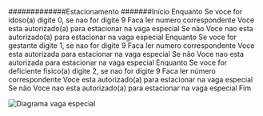 #############Estacionamento
#######Início
Enquanto  Se voce for idoso(a) digite 0, se nao for digite 9 Faca
    ler numero correspondente
    Voce esta autorizado(a) para estacionar na vaga especial
Se não Voce nao esta autorizado(a) para estacionar na vaga especial
Enquanto  Se voce for gestante digite 1, se nao for digite 9 Faca
    ler numero correspondente
    Voce esta autorizada para estacionar na vaga especial
    Se não  Voce nao esta autorizada para estacionar na vaga especial
Enquanto  Se voce for deficiente fisico(a) digite 2, se nao for digite 9 Faca
    ler número correspondente
    Voce esta autorizado(a) para estacionar na vaga especial
    Se não  Voce nao esta autorizado(a) para estacionar na vaga especial
Fim
 
![Diagrama vaga especial](https://user-images.githubusercontent.com/101893557/166337611-f5d54e8e-3353-4d57-8a1b-5a9612b29b92.png)
